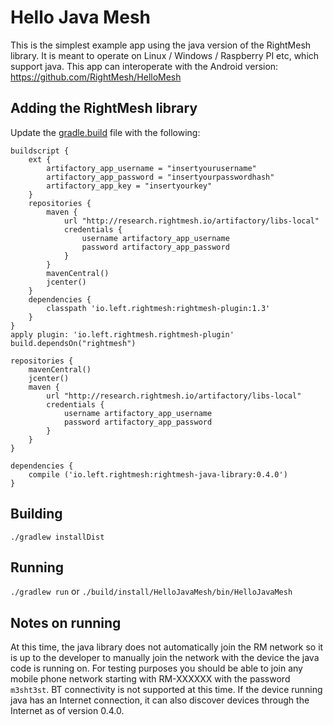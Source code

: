 # Hello Java Mesh
This is the simplest example app using the java version of the RightMesh 
library. It is meant to operate on Linux / Windows / Raspberry PI etc,
which support java. This app can interoperate with the Android version:
https://github.com/RightMesh/HelloMesh

## Adding the RightMesh library
Update the [gradle.build](build.gradle) file with the following:
```applicationDefaultJvmArgs = ["-noverify"]
buildscript {
    ext {
        artifactory_app_username = "insertyourusername"
        artifactory_app_password = "insertyourpasswordhash"
        artifactory_app_key = "insertyourkey"
    }
    repositories {
        maven {
            url "http://research.rightmesh.io/artifactory/libs-local"
            credentials {
                username artifactory_app_username
                password artifactory_app_password
            }
        }
        mavenCentral()
        jcenter()
    }
    dependencies {
        classpath 'io.left.rightmesh:rightmesh-plugin:1.3'
    }
}
apply plugin: 'io.left.rightmesh.rightmesh-plugin'
build.dependsOn("rightmesh")

repositories {
    mavenCentral()
    jcenter()
    maven {
        url "http://research.rightmesh.io/artifactory/libs-local"
        credentials {
            username artifactory_app_username
            password artifactory_app_password
        }
    }
}

dependencies {
    compile ('io.left.rightmesh:rightmesh-java-library:0.4.0')
}
```

## Building
`./gradlew installDist`

## Running
`./gradlew run` or `./build/install/HelloJavaMesh/bin/HelloJavaMesh`

## Notes on running
At this time, the java library does not automatically join the RM network
so it is up to the developer to manually join the network with the device
the java code is running on. For testing purposes you should be able to
join any mobile phone network starting with RM-XXXXXX with the password
`m3sht3st`. BT connectivity is not supported at this time. If the device
running java has an Internet connection, it can also discover devices
through the Internet as of version 0.4.0.

